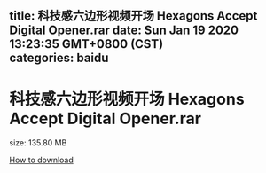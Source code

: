 
title: 科技感六边形视频开场 Hexagons Accept Digital Opener.rar
date: Sun Jan 19 2020 13:23:35 GMT+0800 (CST)    
categories: baidu
---

# 科技感六边形视频开场 Hexagons Accept Digital Opener.rar
size: 135.80 MB
 
 

[How to download](https://bpcam.bemobtrk.com/go/2ceec3aa-1ca2-46d6-b9ff-aaa5c184517c?jno=619)